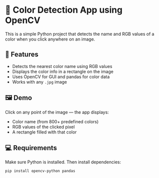 # 🎨 Color Detection App using OpenCV

This is a simple Python project that detects the name and RGB values of a color when you click anywhere on an image.

## 📌 Features

- Detects the nearest color name using RGB values
- Displays the color info in a rectangle on the image
- Uses OpenCV for GUI and pandas for color data
- Works with any `.jpg` image

## 🖼 Demo

Click on any point of the image — the app displays:
- Color name (from 800+ predefined colors)
- RGB values of the clicked pixel
- A rectangle filled with that color

## 💻 Requirements

Make sure Python is installed. Then install dependencies:

```bash
pip install opencv-python pandas

